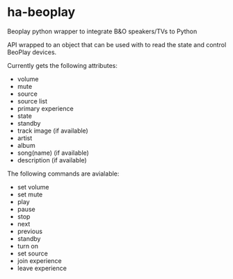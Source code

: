 # ha-beoplay 

Beoplay python wrapper to integrate B&amp;O speakers/TVs to Python

API wrapped to an object that can be used with to read the state and control BeoPlay devices.

Currently gets the following attributes:
- volume
- mute
- source
- source list
- primary experience
- state
- standby
- track image (if available)
- artist 
- album
- song(name) (if available)
- description (if available)

The following commands are avialable:
- set volume
- set mute
- play
- pause
- stop
- next
- previous
- standby
- turn on
- set source
- join experience
- leave experience
